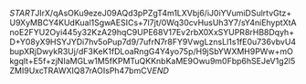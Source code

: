 $START$JIrX/qAsOKu9ezeJ09AQd3pPZgT4m1LXVbj6/iJ0iYVumiDSulrtvGtz+U9XyMBCY4KUdKual1SgwAESICs+7l7jt/0Wq30cvHusUh3Y7/sY4niEhyptXtAnoE2FYU2Oyi445y32KzA29hqC9UPE68V17Ev2rbX0XxSYUPR8rHB8Dqyh+D+Y08yX9HSYJYDi7hv5oPup7d9/7ufrN7r8FY9VwgLznsLl1s1fE0u736vbvU4bupXRjDwykR3Uj/dF3KeK1fDLoaRngG4Y4yo75p/H9jSbYWXMH9PWw+mOkgqlt+E5f+zjNIaMGLw1M5fKPMTuQKKnbKaME9Owu9m0Fbp6hSEJeV1g2l5ZMI9UxcTRAWXIQ87rAOIsPh47bmCV$END$